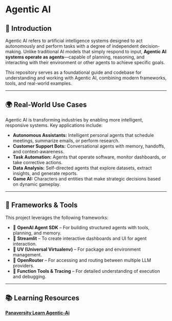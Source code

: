 # Agentic AI

## 📘 Introduction

Agentic AI refers to artificial intelligence systems designed to act autonomously and perform tasks with a degree of independent decision-making. Unlike traditional AI models that simply respond to input, **Agentic AI systems operate as agents**—capable of planning, reasoning, and interacting with their environment or other agents to achieve specific goals.

This repository serves as a foundational guide and codebase for understanding and working with Agentic AI, combining modern frameworks, tools, and real-world examples.

---

## 🌍 Real-World Use Cases

Agentic AI is transforming industries by enabling more intelligent, responsive systems. Key applications include:

- **Autonomous Assistants:** Intelligent personal agents that schedule meetings, summarize emails, or perform research.
- **Customer Support Bots:** Conversational agents with memory, handoffs, and context-awareness.
- **Task Automation:** Agents that operate software, monitor dashboards, or take corrective actions.
- **Data Analysis:** Self-directed agents that explore datasets, extract insights, and generate reports.
- **Game AI:** Characters and entities that make strategic decisions based on dynamic gameplay.

---

## 🧰 Frameworks & Tools

This project leverages the following frameworks:

- 🔹 **OpenAI Agent SDK** – For building structured agents with tools, planning, and memory.
- 🔹 **Streamlit** – To create interactive dashboards and UI for agent interaction.
- 🔹 **UV (Universal Virtualenv)** – For package and environment management.
- 🔹 **OpenRouter** – For accessing and routing between multiple LLM providers.
- 🔹 **Function Tools & Tracing** – For detailed understanding of execution and debugging.

- ---

## 📚 Learning Resources

**[Panaversity Learn Agentic-Ai](https://github.com/panaversity/learn-agentic-ai/tree/main)**

